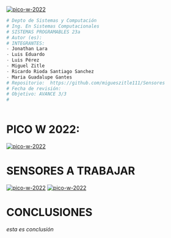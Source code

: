 <a href="https://ibb.co/wpFDkqd"><img src="https://github.com/JesusEstrad4/Sensores_Pico_W/raw/main/Imagenes_presentacion/logo.jpg" alt="pico-w-2022" border="0"></a>

```python
# Depto de Sistemas y Computación
# Ing. En Sistemas Computacionales
# SISTEMAS PROGRAMABLES 23a
# Autor (es): 
# INTEGRANTES:
- Jonathan Lara
- Luis Eduardo
- Luis Pérez
- Miguel Zitle
- Ricardo Rioda Santiago Sanchez
- Maria Guadalupe Gantes
# Repositorio:  https://github.com/migueszitle111/Sensores
# Fecha de revisión:   
# Objetivo: AVANCE 3/3
#   



```






# PICO W 2022:
<a href="https://ibb.co/wpFDkqd"><img src="https://i.ibb.co/6D76MSy/pico-w-2022.jpg" alt="pico-w-2022" border="0"></a>
# SENSORES A TRABAJAR 
<a href="https://ibb.co/wpFDkqd"><img src="https://github.com/tectijuana/sensores/raw/master/imagenes/4.jpg" alt="pico-w-2022" border="0"></a>
<a href="https://ibb.co/wpFDkqd"><img src="https://github.com/tectijuana/sensores/raw/master/imagenes/2.jpg" alt="pico-w-2022" border="0"></a>

# CONCLUSIONES
_esta es conclusión_
